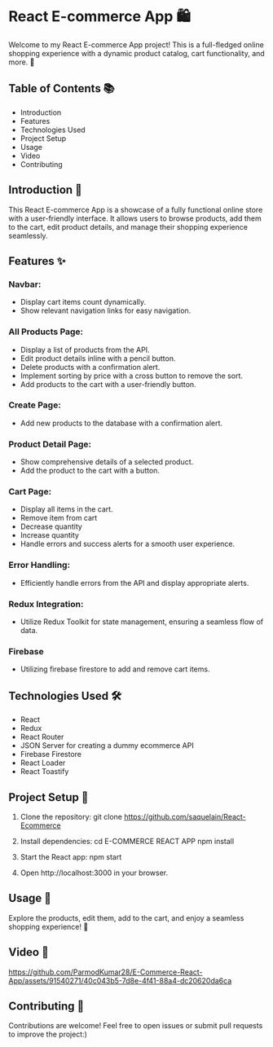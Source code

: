 # React E-commerce App 🛍️

Welcome to my React E-commerce App project! This is a full-fledged online shopping experience with a dynamic product catalog, cart functionality, and more. 🚀

## Table of Contents 📚

- Introduction
- Features
- Technologies Used
- Project Setup
- Usage
- Video
- Contributing

## Introduction 🌟

This React E-commerce App is a showcase of a fully functional online store with a user-friendly interface. It allows users to browse products, add them to the cart, edit product details, and manage their shopping experience seamlessly.

## Features ✨

### Navbar:

- Display cart items count dynamically.
- Show relevant navigation links for easy navigation.

### All Products Page:

- Display a list of products from the API.
- Edit product details inline with a pencil button.
- Delete products with a confirmation alert.
- Implement sorting by price with a cross button to remove the sort.
- Add products to the cart with a user-friendly button.

### Create Page:

- Add new products to the database with a confirmation alert.

### Product Detail Page:

- Show comprehensive details of a selected product.
- Add the product to the cart with a button.

### Cart Page:

- Display all items in the cart.
- Remove item from cart
- Decrease quantity
- Increase quantity
- Handle errors and success alerts for a smooth user experience.

### Error Handling:

- Efficiently handle errors from the API and display appropriate alerts.

### Redux Integration:

- Utilize Redux Toolkit for state management, ensuring a seamless flow of data.

### Firebase

- Utilizing firebase firestore to add and remove cart items.

## Technologies Used 🛠️

- React
- Redux
- React Router
- JSON Server for creating a dummy ecommerce API
- Firebase Firestore
- React Loader
- React Toastify

## Project Setup 🚧

1. Clone the repository:
   git clone https://github.com/saquelain/React-Ecommerce

2. Install dependencies:
   cd E-COMMERCE REACT APP
   npm install

3. Start the React app:
   npm start

4. Open http://localhost:3000 in your browser.

## Usage 🚀

Explore the products, edit them, add to the cart, and enjoy a seamless shopping experience! 🛒

## Video 📸

https://github.com/ParmodKumar28/E-Commerce-React-App/assets/91540271/40c043b5-7d8e-4f41-88a4-dc20620da6ca

## Contributing 🤝

Contributions are welcome! Feel free to open issues or submit pull requests to improve the project:)
